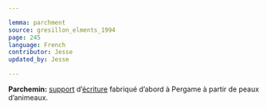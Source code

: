 ```yaml
---

lemma: parchment
source: gresillon_elments_1994
page: 245
language: French
contributor: Jesse
updated_by: Jesse

---
```

**Parchemin:** [support](textCarrier.html) d’[écriture](writingProcess.html) fabriqué d’abord à Pergame à partir de peaux d’animeaux.
